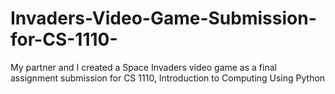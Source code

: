 # Invaders-Video-Game-Submission-for-CS-1110-
My partner and I created a Space Invaders video game as a final assignment submission for CS 1110, Introduction to Computing Using Python
